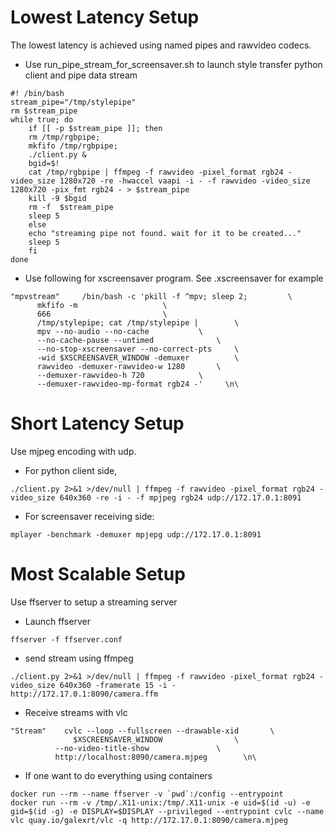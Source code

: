 # Lowest Latency Setup

The lowest latency is achieved using named pipes and rawvideo codecs.

* Use run_pipe_stream_for_screensaver.sh to launch style transfer python client and pipe data stream
```
#! /bin/bash
stream_pipe="/tmp/stylepipe"
rm $stream_pipe
while true; do
    if [[ -p $stream_pipe ]]; then
	rm /tmp/rgbpipe;
	mkfifo /tmp/rgbpipe;
	./client.py &
	bgid=$!
	cat /tmp/rgbpipe | ffmpeg -f rawvideo -pixel_format rgb24 -video_size 1280x720 -re -hwaccel vaapi -i - -f rawvideo -video_size 1280x720 -pix_fmt rgb24 - > $stream_pipe
	kill -9 $bgid
	rm -f  $stream_pipe
	sleep 5
    else
	echo "streaming pipe not found. wait for it to be created..."
	sleep 5
    fi
done
```
* Use following for xscreensaver program. See .xscreensaver for example

```
"mpvstream" 	/bin/bash -c 'pkill -f ^mpv; sleep 2;	      \
	  mkfifo -m				      \
	  666					      \
	  /tmp/stylepipe; cat /tmp/stylepipe |	      \
	  mpv --no-audio --no-cache		      \
	  --no-cache-pause --untimed		      \
	  --no-stop-xscreensaver --no-correct-pts     \
	  -wid $XSCREENSAVER_WINDOW -demuxer	      \
	  rawvideo -demuxer-rawvideo-w 1280	      \
	  --demuxer-rawvideo-h 720		      \
	  --demuxer-rawvideo-mp-format rgb24 -'	    \n\
```

# Short Latency Setup

Use mjpeg encoding with udp.

* For python client side,
```
./client.py 2>&1 >/dev/null | ffmpeg -f rawvideo -pixel_format rgb24 -video_size 640x360 -re -i - -f mpjpeg rgb24 udp://172.17.0.1:8091
```
* For screensaver receiving side:
```
mplayer -benchmark -demuxer mpjepg udp://172.17.0.1:8091
```

# Most Scalable Setup

Use ffserver to setup a streaming server

* Launch ffserver
```
ffserver -f ffserver.conf
```
* send stream using ffmpeg
```
./client.py 2>&1 >/dev/null | ffmpeg -f rawvideo -pixel_format rgb24 -video_size 640x360 -framerate 15 -i - http://172.17.0.1:8090/camera.ffm
```
* Receive streams with vlc
```
"Stream" 	cvlc --loop --fullscreen --drawable-xid	      \
         	  $XSCREENSAVER_WINDOW			      \
		  --no-video-title-show			      \
		  http://localhost:8090/camera.mjpeg	    \n\
```
* If one want to do everything using containers
```
docker run --rm --name ffserver -v `pwd`:/config --entrypoint 
docker run --rm -v /tmp/.X11-unix:/tmp/.X11-unix -e uid=$(id -u) -e gid=$(id -g) -e DISPLAY=$DISPLAY --privileged --entrypoint cvlc --name vlc quay.io/galexrt/vlc -q http://172.17.0.1:8090/camera.mjpeg
```
